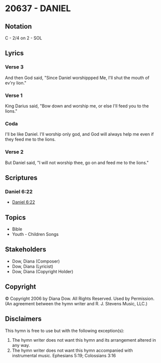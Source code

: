 # 20637 - DANIEL

## Notation

C - 2/4 on 2 - SOL

## Lyrics

### Verse 3

And then God said, "Since Daniel worshippped Me, I'll shut the mouth of ev'ry lion."

### Verse 1

King Darius said, "Bow down and worship me, or else I'll feed you to the lions."

### Coda

I'll be like Daniel. I'll worship only god, and God will always help me even if they feed me to the lions.

### Verse 2

But Daniel said, "I will not worship thee, go on and feed me to the lions."


## Scriptures

### Daniel 6:22

- [Daniel 6:22](https://www.biblegateway.com/passage/?search=Daniel%206%3A22)


## Topics

- Bible
- Youth - Children Songs

## Stakeholders

- Dow, Diana (Composer)
- Dow, Diana (Lyricist)
- Dow, Diana (Copyright Holder)

## Copyright

© Copyright 2006 by Diana Dow. All Rights Reserved. Used by Permission.
(An agreement between the hymn writer and R. J. Stevens Music, LLC.)

## Disclaimers

This hymn is free to use but with the following exception(s):
1. The hymn writer does not want this hymn and its arrangement altered in any way.
2. The hymn writer does not want this hymn accompanied with instrumental music.
Ephesians 5:19; Colossians 3:16

